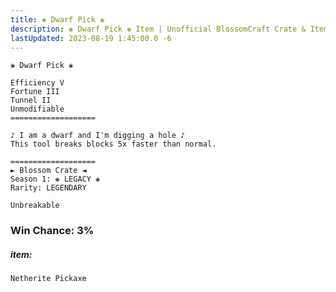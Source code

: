 ```yaml
---
title: ❀ Dwarf Pick ❀
description: ❀ Dwarf Pick ❀ Item | Unofficial BlossomCraft Crate & Item Documentation
lastUpdated: 2023-08-19 1:45:00.0 -6
---
```

```
❀ Dwarf Pick ❀

Efficiency V
Fortune III
Tunnel II
Unmodifiable
===================

♪ I am a dwarf and I'm digging a hole ♪
This tool breaks blocks 5x faster than normal.

===================
► Blossom Crate ◄
Season 1: ❀ LEGACY ❀
Rarity: LEGENDARY

Unbreakable
```
### Win Chance: 3%

##### item:
`Netherite Pickaxe`